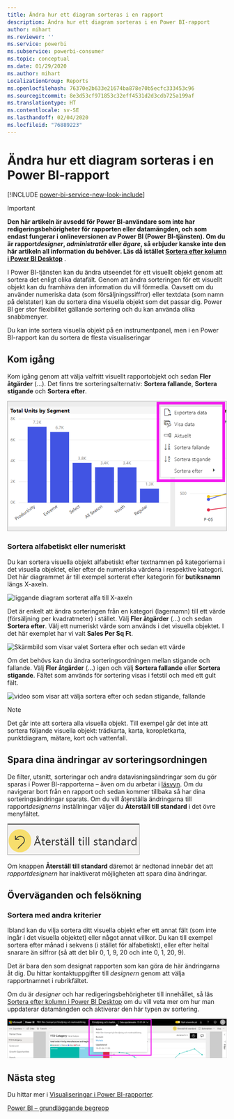```yaml
---
title: Ändra hur ett diagram sorteras i en rapport
description: Ändra hur ett diagram sorteras i en Power BI-rapport
author: mihart
ms.reviewer: ''
ms.service: powerbi
ms.subservice: powerbi-consumer
ms.topic: conceptual
ms.date: 01/29/2020
ms.author: mihart
LocalizationGroup: Reports
ms.openlocfilehash: 76370e2b633e21674ba878e70b5ecfc333453c96
ms.sourcegitcommit: 8e3d53cf971853c32eff4531d2d3cdb725a199af
ms.translationtype: HT
ms.contentlocale: sv-SE
ms.lasthandoff: 02/04/2020
ms.locfileid: "76889223"
---
```

# <a name="change-how-a-chart-is-sorted-in-a-power-bi-report"></a>Ändra hur ett diagram sorteras i en Power BI-rapport



[!INCLUDE [power-bi-service-new-look-include](../includes/power-bi-service-new-look-include.md)]


> [!IMPORTANT]
> **Den här artikeln är avsedd för Power BI-användare som inte har redigeringsbehörigheter för rapporten eller datamängden, och som endast fungerar i onlineversionen av Power BI (Power BI-tjänsten). Om du är rapport*designer*, *administratör* eller *ägare*, så erbjuder kanske inte den här artikeln all information du behöver. Läs då istället [Sortera efter kolumn i Power BI Desktop](../desktop-sort-by-column.md)** .

I Power BI-tjänsten kan du ändra utseendet för ett visuellt objekt genom att sortera det enligt olika datafält. Genom att ändra sorteringen för ett visuellt objekt kan du framhäva den information du vill förmedla. Oavsett om du använder numeriska data (som försäljningssiffror) eller textdata (som namn på delstater) kan du sortera dina visuella objekt som det passar dig. Power BI ger stor flexibilitet gällande sortering och du kan använda olika snabbmenyer. 

Du kan inte sortera visuella objekt på en instrumentpanel, men i en Power BI-rapport kan du sortera de flesta visualiseringar 

## <a name="get-started"></a>Kom igång

Kom igång genom att välja valfritt visuellt rapportobjekt och sedan **Fler åtgärder** (...).  Det finns tre sorteringsalternativ: **Sortera fallande**, **Sortera stigande** och **Sortera efter**. 
    

![liggande diagram sorterat alfa till X-axeln](media/end-user-change-sort/power-bi-more-actions.png)

### <a name="sort-alphabetically-or-numerically"></a>Sortera alfabetiskt eller numeriskt

Du kan sortera visuella objekt alfabetiskt efter textnamnen på kategorierna i det visuella objektet, eller efter de numeriska värdena i respektive kategori. Det här diagrammet är till exempel sorterat efter kategorin för **butiksnamn** längs X-axeln.

![liggande diagram sorterat alfa till X-axeln](media/end-user-change-sort/powerbi-sort-category.png)

Det är enkelt att ändra sorteringen från en kategori (lagernamn) till ett värde (försäljning per kvadratmeter) i stället. Välj **Fler åtgärder** (...) och sedan **Sortera efter**. Välj ett numeriskt värde som används i det visuella objektet.  I det här exemplet har vi valt **Sales Per Sq Ft**.

![Skärmbild som visar valet Sortera efter och sedan ett värde](media/end-user-change-sort/power-bi-sort-value.png)

Om det behövs kan du ändra sorteringsordningen mellan stigande och fallande.  Välj **Fler åtgärder** (...) igen och välj **Sortera fallande** eller **Sortera stigande**. Fältet som används för sortering visas i fetstil och med ett gult fält.

   ![video som visar att välja sortera efter och sedan stigande, fallande](media/end-user-change-sort/sort.gif)

> [!NOTE]
> Det går inte att sortera alla visuella objekt. Till exempel går det inte att sortera följande visuella objekt: trädkarta, karta, koropletkarta, punktdiagram, mätare, kort och vattenfall.

## <a name="saving-changes-you-make-to-sort-order"></a>Spara dina ändringar av sorteringsordningen
De filter, utsnitt, sorteringar och andra datavisningsändringar som du gör sparas i Power BI-rapporterna – även om du arbetar i [läsvyn](end-user-reading-view.md). Om du navigerar bort från en rapport och sedan kommer tillbaka så har dina sorteringsändringar sparats.  Om du vill återställa ändringarna till rapport*designerns* inställningar väljer du **Återställ till standard** i det övre menyfältet. 

![beständig sortering](media/end-user-change-sort/power-bi-reset.png)

Om knappen **Återställ till standard** däremot är nedtonad innebär det att *rapportdesignern* har inaktiverat möjligheten att spara dina ändringar.

<a name="other"></a>
## <a name="considerations-and-troubleshooting"></a>Överväganden och felsökning

### <a name="sorting-using-other-criteria"></a>Sortera med andra kriterier
Ibland kan du vilja sortera ditt visuella objekt efter ett annat fält (som inte ingår i det visuella objektet) eller något annat villkor.  Du kan till exempel sortera efter månad i sekvens (i stället för alfabetiskt), eller efter heltal snarare än siffror (så att det blir 0, 1, 9, 20 och inte 0, 1, 20, 9).  

Det är bara den som designat rapporten som kan göra de här ändringarna åt dig. Du hittar kontaktuppgifter till *designern* genom att välja rapportnamnet i rubrikfältet.

Om du är *designer* och har redigeringsbehörigheter till innehållet, så läs [Sortera efter kolumn i Power BI Desktop](../desktop-sort-by-column.md) om du vill veta mer om hur man uppdaterar datamängden och aktiverar den här typen av sortering.

![Listruta som visar kontaktuppgifter](media/end-user-change-sort/power-bi-contact.png)

## <a name="next-steps"></a>Nästa steg
Du hittar mer i [Visualiseringar i Power BI-rapporter](end-user-visualizations.md).

[Power BI – grundläggande begrepp](end-user-basic-concepts.md)
